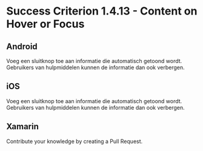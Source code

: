 # Success Criterion 1.4.13 - Content on Hover or Focus

## Android

Voeg een sluitknop toe aan informatie die automatisch getoond wordt. Gebruikers van hulpmiddelen kunnen de informatie dan ook verbergen.

## iOS

Voeg een sluitknop toe aan informatie die automatisch getoond wordt. Gebruikers van hulpmiddelen kunnen de informatie dan ook verbergen.

## Xamarin

Contribute your knowledge by creating a Pull Request.

